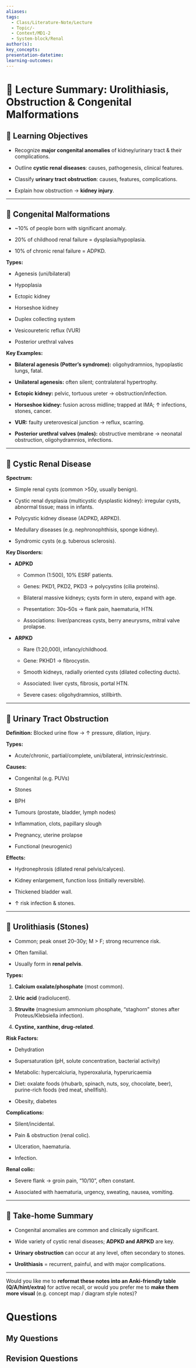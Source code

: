 ```yaml
---
aliases:
tags:
  - Class/Literature-Note/Lecture
  - Topic/-
  - Context/MD1-2
  - System-block/Renal
author(s):
key_concepts:
presentation-datetime:
learning-outcomes:
---
```




# 🧾 Lecture Summary: Urolithiasis, Obstruction & Congenital Malformations

## 🎯 Learning Objectives

- Recognize **major congenital anomalies** of kidney/urinary tract & their complications.
    
- Outline **cystic renal diseases**: causes, pathogenesis, clinical features.
    
- Classify **urinary tract obstruction**: causes, features, complications.
    
- Explain how obstruction → **kidney injury**.
    

---

## 👶 Congenital Malformations

- ~10% of people born with significant anomaly.
    
- 20% of childhood renal failure = dysplasia/hypoplasia.
    
- 10% of chronic renal failure = ADPKD.
    

**Types:**

- Agenesis (uni/bilateral)
    
- Hypoplasia
    
- Ectopic kidney
    
- Horseshoe kidney
    
- Duplex collecting system
    
- Vesicoureteric reflux (VUR)
    
- Posterior urethral valves
    

**Key Examples:**

- **Bilateral agenesis (Potter’s syndrome):** oligohydramnios, hypoplastic lungs, fatal.
    
- **Unilateral agenesis:** often silent; contralateral hypertrophy.
    
- **Ectopic kidney:** pelvic, tortuous ureter → obstruction/infection.
    
- **Horseshoe kidney:** fusion across midline; trapped at IMA; ↑ infections, stones, cancer.
    
- **VUR:** faulty ureterovesical junction → reflux, scarring.
    
- **Posterior urethral valves (males):** obstructive membrane → neonatal obstruction, oligohydramnios, infections.
    

---

## 🫧 Cystic Renal Disease

**Spectrum:**

- Simple renal cysts (common >50y, usually benign).
    
- Cystic renal dysplasia (multicystic dysplastic kidney): irregular cysts, abnormal tissue; mass in infants.
    
- Polycystic kidney disease (ADPKD, ARPKD).
    
- Medullary diseases (e.g. nephronophthisis, sponge kidney).
    
- Syndromic cysts (e.g. tuberous sclerosis).
    

**Key Disorders:**

- **ADPKD**
    
    - Common (1:500), 10% ESRF patients.
        
    - Genes: PKD1, PKD2, PKD3 → polycystins (cilia proteins).
        
    - Bilateral massive kidneys; cysts form in utero, expand with age.
        
    - Presentation: 30s–50s → flank pain, haematuria, HTN.
        
    - Associations: liver/pancreas cysts, berry aneurysms, mitral valve prolapse.
        
- **ARPKD**
    
    - Rare (1:20,000), infancy/childhood.
        
    - Gene: PKHD1 → fibrocystin.
        
    - Smooth kidneys, radially oriented cysts (dilated collecting ducts).
        
    - Associated: liver cysts, fibrosis, portal HTN.
        
    - Severe cases: oligohydramnios, stillbirth.
        

---

## 🚫 Urinary Tract Obstruction

**Definition:** Blocked urine flow → ↑ pressure, dilation, injury.

**Types:**

- Acute/chronic, partial/complete, uni/bilateral, intrinsic/extrinsic.
    

**Causes:**

- Congenital (e.g. PUVs)
    
- Stones
    
- BPH
    
- Tumours (prostate, bladder, lymph nodes)
    
- Inflammation, clots, papillary slough
    
- Pregnancy, uterine prolapse
    
- Functional (neurogenic)
    

**Effects:**

- Hydronephrosis (dilated renal pelvis/calyces).
    
- Kidney enlargement, function loss (initially reversible).
    
- Thickened bladder wall.
    
- ↑ risk infection & stones.
    

---

## 💎 Urolithiasis (Stones)

- Common; peak onset 20–30y; M > F; strong recurrence risk.
    
- Often familial.
    
- Usually form in **renal pelvis**.
    

**Types:**

1. **Calcium oxalate/phosphate** (most common).
    
2. **Uric acid** (radiolucent).
    
3. **Struvite** (magnesium ammonium phosphate, “staghorn” stones after Proteus/Klebsiella infection).
    
4. **Cystine, xanthine, drug-related**.
    

**Risk Factors:**

- Dehydration
    
- Supersaturation (pH, solute concentration, bacterial activity)
    
- Metabolic: hypercalciuria, hyperoxaluria, hyperuricaemia
    
- Diet: oxalate foods (rhubarb, spinach, nuts, soy, chocolate, beer), purine-rich foods (red meat, shellfish).
    
- Obesity, diabetes
    

**Complications:**

- Silent/incidental.
    
- Pain & obstruction (renal colic).
    
- Ulceration, haematuria.
    
- Infection.
    

**Renal colic:**

- Severe flank → groin pain, “10/10”, often constant.
    
- Associated with haematuria, urgency, sweating, nausea, vomiting.
    

---

## 📌 Take-home Summary

- Congenital anomalies are common and clinically significant.
    
- Wide variety of cystic renal diseases; **ADPKD and ARPKD** are key.
    
- **Urinary obstruction** can occur at any level, often secondary to stones.
    
- **Urolithiasis** = recurrent, painful, and with major complications.
    

---

Would you like me to **reformat these notes into an Anki-friendly table (Q/A/hint/extra)** for active recall, or would you prefer me to **make them more visual** (e.g. concept map / diagram style notes)?


# Questions

## My Questions
## Revision Questions





